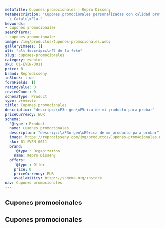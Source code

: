 ```yaml
---
metaTitle: Cupones promocionales | Repro Disseny
metaDescription: "Cupones promocionales personalizadas con calidad profesional en\
  \ Catalu\xF1a."
keywords:
- cupones promocionales
searchTerms:
- cupones promocionales
image: /img/productos/Cupones-promocionales.webp
galleryImages: []
alt: "alt descripci\xF3 de la foto"
slug: cupones-promocionales
category: eventos
sku: 01-EVEN-0011
price: 0
brand: Reprodisseny
inStock: true
formFields: []
ratingValue: 0
reviewCount: 0
schemaType: Product
type: producto
title: Cupones promocionales
description: "descripci\xF3n gen\xE9rica de mi producto para probar"
priceCurrency: EUR
schema:
  '@type': Product
  name: Cupones promocionales
  description: "descripci\xF3n gen\xE9rica de mi producto para probar"
  image: https://reprodisseny.com/img/productos/Cupones-promocionales.webp
  sku: 01-EVEN-0011
  brand:
    '@type': Organization
    name: Repro Disseny
  offers:
    '@type': Offer
    price: 0
    priceCurrency: EUR
    availability: https://schema.org/InStock
nav: Cupones promocionales
---
```


## Cupones promocionales

## Cupones promocionales

